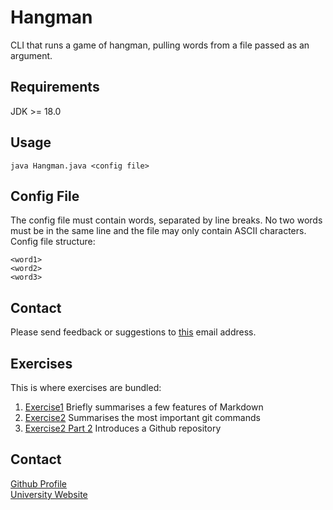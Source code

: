 # Hangman

CLI that runs a game of hangman, pulling words from a file passed as an argument.

## Requirements
JDK >= 18.0

## Usage
`java Hangman.java <config file>`

## Config File
The config file must contain words, separated by line breaks. No two words must be in the same line and the file may only contain ASCII characters.
Config file structure:
```
<word1>  
<word2>  
<word3>  
```

## Contact

Please send feedback or suggestions to [this](mailto:11705024@student.campus02.at) email address.

## Exercises

This is where exercises are bundled:

1. [Exercise1](./exercise1.md) Briefly summarises a few features of Markdown
2. [Exercise2](./exercise2.md) Summarises the most important git commands
3. [Exercise2 Part 2](./exercise2_part2.md) Introduces a Github repository

## Contact

 [Github Profile](https://github.com/iebdd)  
 [University Website](https://campus02.at)


